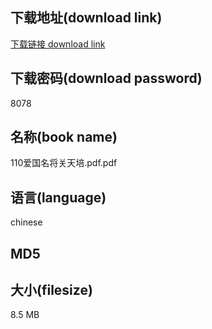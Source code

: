 ## 下载地址(download link)
[下载链接 download link](https://tutu365.netlify.app/?s=110%E7%88%B1%E5%9B%BD%E5%90%8D%E5%B0%86%E5%85%B3%E5%A4%A9%E5%9F%B9.pdf)

## 下载密码(download password)
8078

## 名称(book name)
110爱国名将关天培.pdf.pdf

## 语言(language)
chinese

## MD5


## 大小(filesize)
8.5 MB

